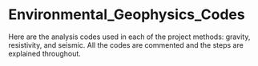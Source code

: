 # Environmental_Geophysics_Codes

Here are the analysis codes used in each of the project methods: gravity, resistivity, and seismic.
All the codes are commented and the steps are explained throughout.
